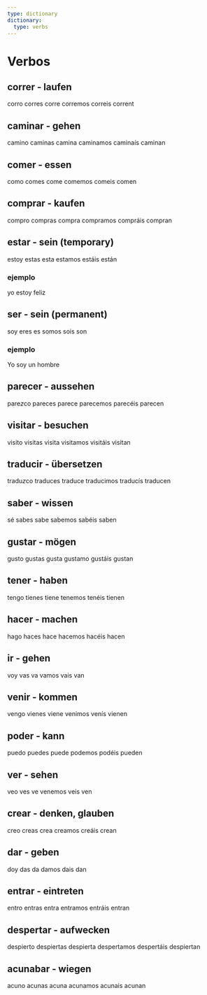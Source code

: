 ```yaml
---
type: dictionary
dictionary:
  type: verbs
---
```


# Verbos

## correr - laufen
corro
corres
corre
corremos
correis
corrent

## caminar - gehen
camino
caminas
camina
caminamos
caminaís
caminan

## comer - essen
como
comes
come
comemos
comeis
comen

## comprar - kaufen
compro
compras
compra
compramos
compráis
compran

## estar - sein (temporary)
estoy
estas
esta
estamos
estáis
están

### ejemplo
yo estoy feliz

## ser - sein (permanent)
soy
eres
es
somos
sois
son

### ejemplo
Yo soy un hombre

## parecer - aussehen
pare*z*co
pareces
parece
parecemos
parecéis
parecen

## visitar - besuchen
visito
visitas
visita
visitamos
visitáis
visitan

## traducir - übersetzen
tradu*z*co
traduces
traduce
traducimos
traducís
traducen

## saber - wissen
sé
sabes
sabe
sabemos
sabéis
saben

## gustar - mögen
gusto
gustas
gusta
gustamo
gustáis
gustan

## tener - haben
tengo
tienes
tiene
tenemos
tenéis
tienen

## hacer - machen
hago
haces
hace
hacemos
hacéis
hacen

## ir - gehen
voy
vas
va
vamos
vais
van

## venir - kommen
vengo
vienes
viene
venimos
venís
vienen

## poder - kann
puedo
puedes
puede
podemos
podéis
pueden

## ver - sehen
veo
ves
ve
venemos
veis
ven

## crear - denken, glauben
creo
creas
crea
creamos
creáis
crean

## dar - geben
doy
das
da
damos
dais
dan

## entrar - eintreten
entro
entras
entra
entramos
entráis
entran

## despertar - aufwecken
despierto
despiertas
despierta
despertamos
despertáis
despiertan

## acunabar - wiegen
acuno
acunas
acuna
acunamos
acunais
acunan
